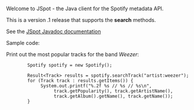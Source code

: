 Welcome to JSpot - the Java client for the Spotify metadata API.

This is a version .1 release that supports the **search** methods.

See the [JSpot Javadoc documentation](http://jspot.googlecode.com/svn/trunk/javadoc/index.html)

Sample code:

Print out the most popular tracks for the band _Weezer_:

```
        Spotify spotify = new Spotify();

        Result<Track> results = spotify.searchTrack("artist:weezer");
        for (Track track : results.getItems()) {
             System.out.printf("%.2f %s // %s // %s\n",
                  track.getPopularity(), track.getArtistName(),
                  track.getAlbum().getName(), track.getName());
        }
```